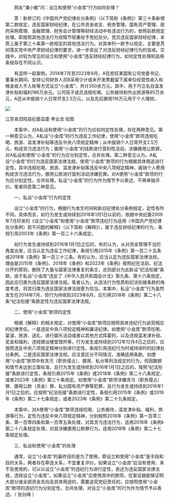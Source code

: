 　　网友“潘小敏”问：设立和使用“小金库”行为如何处理？

　　答：新修订的《中国共产党纪律处分条例》（以下简称《条例》）第三十条新增第二款规定，违反国家财经纪律，在公共资金收支、税务管理、国有资产管理、政府采购管理、金融管理、财务会计管理等财经活动中有违法行为的，依照前款规定处理。即按照其他违法行为视情节轻重给予党纪处分。党员违反国家财经纪律，本质上属于第三十条第一款规定的其他违法行为。对其单列一款予以规定，主要是贯彻落实党中央严肃财经纪律的要求，进一步突出了对违反财经纪律行为的惩戒。实践中，对较为常见的设立和使用“小金库”违反财经纪律行为，如何定性处理和适用条规存在不同认识。

　　有这样一起案例。2014年7月至2023年6月，A在担任某国有公司党委书记、董事长期间，安排公司财务人员B采用少计或未开发票截留下属单位经营性收入和租金收入不入账等方式设立“小金库”，共计350余万元。其中，用于巧立名目滥发津补贴和福利186万余元，公司班子成员违规吃喝、公务接待和外出旅游等85万余元，A还从中报销个人日常开支2.5万元，以及先后挪用116万元用于个人理财。

![](https://www.ccdi.gov.cn/hdjln/nwwd/202410/W020241025609936491000.jpeg)

江苏省泗阳县纪委监委 李业龙 绘图

　　本案中，对A私设和使用“小金库”的行为应如何定性处理，存在两种意见。第一种意见认为，A私设“小金库”的行为违反工作纪律，使用“小金库”款项违规吃喝、旅游、滥发津补贴等违反中央八项规定精神；从中报销个人日常开支2.5万元，构成贪污违法行为；挪用“小金库”的钱款进行营利性活动，涉嫌挪用公款罪。对A私设和使用“小金库”的行为应分别定性，合并处理。第二种意见认为，A私设“小金库”的行为违反国家法律法规，使用“小金库”款项的行为根据具体用途进行定性，其中违规吃喝、旅游、滥发津补贴等违反中央八项规定精神，报销个人费用构成贪污违法行为，挪用公款进行营利活动涉嫌犯罪。对A使用“小金库”款项的行为应分别定性，合并处理，私设“小金库”的行为作为情节予以表述，不再单独评价。笔者同意第二种意见。

　　一、私设“小金库”行为的定性

　　设立“小金库”的行为，根据行为发生时间和新旧纪律处分条例规定，定性有所不同。具体而言，如行为发生或持续到2016年1月1日以前的，依据中央纪委2009年7月印发的《设立“小金库”和使用“小金库”款项违纪行为适用〈中国共产党纪律处分条例〉若干问题的解释》（以下简称《解释》），属于违反财经纪律的行为，条规引用2003年《条例》第一百二十六条规定。

　　如行为发生或持续到2016年1月1日之后的，有的认为，从对资金管理不当的角度出发，应当认定为违反工作纪律，条规引用2015年《条例》第一百二十五条或2018年《条例》第一百三十三条。有的认为，应当认定为违反国家法律法规，理由是2015年《条例》、2018年《条例》和2023年《条例》按照纪在法前、纪法分开的原则，删除了大量与国家法律重复的条文，总则部分为此新设“纪法衔接”条款。由于私设“小金库”违反了《中华人民共和国会计法》第九条、第十六条规定，因此应归类为违反国家法律法规。笔者认为，从违法行为性质和纪法衔接条款的角度考虑，将其归类为违反国家法律法规更为恰当。本案中，私设“小金库”行为虽然发生在2014年7月，但行为持续到2023年6月，应引用2018年《条例》第二十八条“纪法衔接”条款定性为违反国家法律法规。

　　二、使用“小金库”款项的定性

　　根据《解释》的相关规定，对使用“小金库”款项应按照具体违纪行为追究相应的纪律责任。一是违反中央八项规定精神和廉洁纪律。如使用“小金库”款项吃喝、宴请、旅游、送礼、进行娱乐活动或者以其他方式挥霍的，以及违规滥发津补贴、奖金和福利，违规建设楼堂馆所等，行为发生或持续到2012年12月4日之后的，应按照违反中央八项规定精神分别进行定性，条规引用违纪行为时或持续时的纪律处分条例。二是违反国家法律法规。应注意区分不同情况，准确适用条款。如使用“小金库”款项中有贪污（职务侵占）、挪用、私分等刑法规定的行为，但因数额和情节未达到立案标准，且行为发生或持续到2016年1月1日之后的，按照“纪法衔接”条款进行定性，条规引用2015年《条例》或2018年《条例》第二十八条规定，或者2023年《条例》第三十条规定。如使用“小金库”款项涉嫌贪污（职务侵占）罪、挪用公款（资金）罪、私分国有资产罪等犯罪，且行为发生或持续到2016年1月1日之后的，应按照“纪法衔接”条款进行定性，条规引用2015年《条例》或2018年《条例》第二十七条规定，或者2023年《条例》第二十九条规定。

　　本案中，对A使用“小金库”款项违规吃喝、公务接待，滥发津补贴、福利，旅游等行为，定性为违反中央八项规定精神，分别按照2018年《条例》第一百零三条、第一百零四条和第一百零五条处理，对其贪污违法行为，适用2018年《条例》第二十八条规定处理，对其涉嫌挪用公款罪行为，适用2018年《条例》第二十七条规定处理。

　　三、私设和使用“小金库”的处理

　　通常，设立“小金库”的最终目的是为了使用，即设立和使用“小金库”是手段和目的关系，两者存在牵连关系，不宜重复评价。如果设立“小金库”后没有使用、来不及使用的，可以以设立“小金库”的违纪行为进行定性，表述为违反国家法律法规，违规设立“小金库”。如果设立“小金库”后使用其中的款项，在案证据能够证明大部分或全部资金去向及具体用途的，需要追究党纪责任的，应按照使用“小金库”款项的违纪行为分别定性，合并处理，对设立“小金库”的行为作为情节予以表述。（ 张剑峰 ）